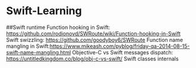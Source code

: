 # Swift-Learning

##Swift runtime
Function hooking in Swift: https://github.com/rodionovd/SWRoute/wiki/Function-hooking-in-Swift
Swift swizzling: https://github.com/goodyboy6/SWRoute
Function name mangling in Swift:https://www.mikeash.com/pyblog/friday-qa-2014-08-15-swift-name-mangling.html
Objective-C vs Swift messages dispatch: https://untitledkingdom.co/blog/obj-c-vs-swift/
Swift classes internals
